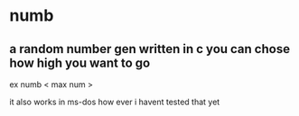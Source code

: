 # numb
a random number gen written in c you can chose how high you want to go
-----------------------------------------------------------------------
ex numb < max num >

it also works in ms-dos how ever i havent tested that yet

